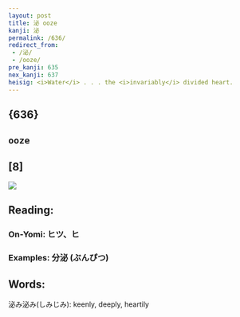 ```yaml
---
layout: post
title: 泌 ooze
kanji: 泌
permalink: /636/
redirect_from:
 - /泌/
 - /ooze/
pre_kanji: 635
nex_kanji: 637
heisig: <i>Water</i> . . . the <i>invariably</i> divided heart.
---
```


## {636}

## `ooze`

## [8]

<div class="stroke"><img src="E6B38C.png" /></div>

## Reading:

### On-Yomi: ヒツ、ヒ

### Examples: 分泌 (ぶんぴつ)

## Words:

泌み泌み(しみじみ): keenly, deeply, heartily
